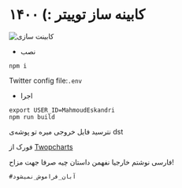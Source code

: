 #  کابینه ساز توییتر :) ۱۴۰۰


![کابینت سازی](https://cdn.yjc.ir/files/fa/news/1397/6/10/8572322_482.jpg)


* نصب
```
npm i
```

Twitter config file:`.env`


* اجرا
```
export USER_ID=MahmoudEskandri
npm run build
``` 
نترسید فایل خروجی میره تو پوشه‌ی dst



فورک از [Twopcharts](https://github.com/duiker101/twitter-interaction-circle) 

فارسی نوشتم خارجیا نفهمن داستان چیه
صرفا جهت مزاح!




`#آبان_فراموش_نمیشود`
